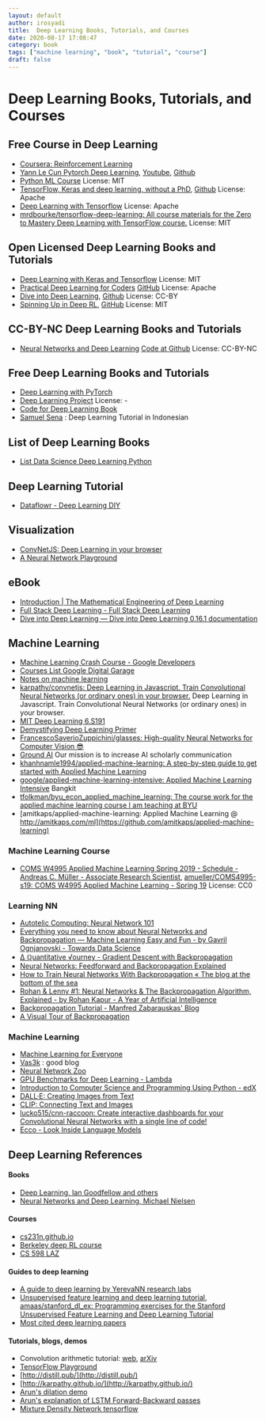 ```yaml
---
layout: default
author: irosyadi
title:  Deep Learning Books, Tutorials, and Courses
date: 2020-08-17 17:08:47
category: book
tags: ["machine learning", "book", "tutorial", "course"]
draft: false
---
```


# Deep Learning Books, Tutorials, and Courses

## Free Course in Deep Learning
- [Coursera: Reinforcement Learning](https://www.coursera.org/specializations/reinforcement-learning)
- [Yann Le Cun Pytorch Deep Learning](https://atcold.github.io/pytorch-Deep-Learning/), [Youtube](https://www.youtube.com/playlist?list=PLLHTzKZzVU9eaEyErdV26ikyolxOsz6mq), [Github](https://github.com/Atcold/pytorch-Deep-Learning)
- [Python ML Course](https://github.com/leriomaggio/python-ml-course) License: MIT
- [TensorFlow, Keras and deep learning, without a PhD](https://codelabs.developers.google.com/codelabs/cloud-tensorflow-mnist#0), [Github](https://github.com/GoogleCloudPlatform/tensorflow-without-a-phd) License: Apache
- [Deep Learning with Tensorflow](https://github.com/Rishit-dagli/Deep-Learning-With-TensorFlow) License: Apache
- [mrdbourke/tensorflow-deep-learning: All course materials for the Zero to Mastery Deep Learning with TensorFlow course.](https://github.com/mrdbourke/tensorflow-deep-learning) License: MIT

## Open Licensed Deep Learning Books and Tutorials
- [Deep Learning with Keras and Tensorflow](https://github.com/leriomaggio/deep-learning-keras-tensorflow) License: MIT
- [Practical Deep Learning for Coders](https://course.fast.ai/) [GitHub](https://github.com/fastai/course-v3) License: Apache
- [Dive into Deep Learning](https://d2l.ai/), [Github](https://github.com/d2l-ai/d2l-en) License: CC-BY
- [Spinning Up in Deep RL](https://spinningup.openai.com/en/latest/user/introduction.html), [GitHub](https://github.com/openai/spinningup) License: MIT


## CC-BY-NC Deep Learning Books and Tutorials
- [Neural Networks and Deep Learning](https://neuralnetworksanddeeplearning.com/) [Code at Github](https://github.com/mnielsen/neural-networks-and-deep-learning) License: CC-BY-NC

## Free Deep Learning Books and Tutorials
- [Deep Learning with PyTorch](https://www.manning.com/books/deep-learning-with-pytorch)
- [Deep Learning Project](https://spandan-madan.github.io/DeepLearningProject/) License: -
- [Code for Deep Learning Book](https://github.com/rasbt/deep-learning-book)
- [Samuel Sena](https://medium.com/@samuelsena/pengenalan-deep-learning-8fbb7d8028ac) : Deep Learning Tutorial in Indonesian

## List of Deep Learning Books
- [List Data Science Deep Learning Python](https://www.theinsaneapp.com/2020/08/free-data-science-deep-learning-python-ebooks.html)

## Deep Learning Tutorial
- [Dataflowr - Deep Learning DIY](https://dataflowr.github.io/website/)

## Visualization
- [ConvNetJS: Deep Learning in your browser](https://cs.stanford.edu/people/karpathy/convnetjs/)
- [A Neural Network Playground](http://playground.tensorflow.org/)

## eBook
- [Introduction | The Mathematical Engineering of Deep Learning](https://deeplearningmath.org/)
- [Full Stack Deep Learning - Full Stack Deep Learning](https://fall2019.fullstackdeeplearning.com/)
- [Dive into Deep Learning — Dive into Deep Learning 0.16.1 documentation](http://d2l.ai/index.html)

## Machine Learning

- [Machine Learning Crash Course  -  Google Developers](https://developers.google.com/machine-learning/crash-course)
- [Courses List Google Digital Garage](https://learndigital.withgoogle.com/digitalgarage/courses)
- [Notes on machine learning](https://peterroelants.github.io/)
- [karpathy/convnetjs: Deep Learning in Javascript. Train Convolutional Neural Networks (or ordinary ones) in your browser.](https://github.com/karpathy/convnetjs) Deep Learning in Javascript. Train Convolutional Neural Networks (or ordinary ones) in your browser.
- [MIT Deep Learning 6.S191](http://introtodeeplearning.com/)
- [Demystifying Deep Learning Primer](https://mukulrathi.co.uk/demystifying-deep-learning/maths-behind-deep-learning/)
- [FrancescoSaverioZuppichini/glasses: High-quality Neural Networks for Computer Vision 😎](https://github.com/FrancescoSaverioZuppichini/glasses)
- [Ground AI](https://www.groundai.com/) Our mission is to increase AI scholarly communication
- [khanhnamle1994/applied-machine-learning: A step-by-step guide to get started with Applied Machine Learning](https://github.com/khanhnamle1994/applied-machine-learning)
- [google/applied-machine-learning-intensive: Applied Machine Learning Intensive](https://github.com/google/applied-machine-learning-intensive) Bangkit
- [tfolkman/byu_econ_applied_machine_learning: The course work for the applied machine learning course I am teaching at BYU](https://github.com/tfolkman/byu_econ_applied_machine_learning)
- [amitkaps/applied-machine-learning: Applied Machine Learning @ http://amitkaps.com/ml](https://github.com/amitkaps/applied-machine-learning)

### Machine Learning Course
- [COMS W4995 Applied Machine Learning Spring 2019 - Schedule - Andreas C. Müller - Associate Research Scientist](https://www.cs.columbia.edu/~amueller/comsw4995s19/schedule/), [amueller/COMS4995-s19: COMS W4995 Applied Machine Learning - Spring 19](https://github.com/amueller/COMS4995-s19) License: CC0

### Learning NN
- [Autotelic Computing: Neural Network 101](http://cjauvin.blogspot.com/2013/10/neural-network-101.html)
- [Everything you need to know about Neural Networks and Backpropagation — Machine Learning Easy and Fun - by Gavril Ognjanovski - Towards Data Science](https://towardsdatascience.com/everything-you-need-to-know-about-neural-networks-and-backpropagation-machine-learning-made-easy-e5285bc2be3a)
- [Δ ℚuantitative √ourney - Gradient Descent with Backpropagation](http://outlace.com/Gradient-Descent.html)
- [Neural Networks: Feedforward and Backpropagation Explained](https://mlfromscratch.com/neural-networks-explained/#/)
- [How to Train Neural Networks With Backpropagation « The blog at the bottom of the sea](https://blog.demofox.org/2017/03/09/how-to-train-neural-networks-with-backpropagation/)
- [Rohan & Lenny #1: Neural Networks & The Backpropagation Algorithm, Explained - by Rohan Kapur - A Year of Artificial Intelligence](https://ayearofai.com/rohan-lenny-1-neural-networks-the-backpropagation-algorithm-explained-abf4609d4f9d#.7mwcjuftn)
- [Backpropagation Tutorial - Manfred Zabarauskas' Blog](http://blog.zabarauskas.com/backpropagation-tutorial/)
- [A Visual Tour of Backpropagation](https://blog.jinay.dev/posts/backprop/)

### Machine Learning
- [Machine Learning for Everyone](https://vas3k.com/blog/machine_learning/)
- [Vas3k](https://vas3k.com/) : good blog
- [Neural Network Zoo](https://www.asimovinstitute.org/neural-network-zoo/)
- [GPU Benchmarks for Deep Learning - Lambda](https://lambdalabs.com/gpu-benchmarks)
- [Introduction to Computer Science and Programming Using Python - edX](https://www.edx.org/course/introduction-to-computer-science-and-programming-7)
- [DALL·E: Creating Images from Text](https://openai.com/blog/dall-e/)
- [CLIP: Connecting Text and Images](https://openai.com/blog/clip/)
- [lucko515/cnn-raccoon: Create interactive dashboards for your Convolutional Neural Networks with a single line of code!](https://github.com/lucko515/cnn-raccoon)
- [Ecco - Look Inside Language Models](https://www.eccox.io/)

## Deep Learning References
#### Books
- [Deep Learning, Ian Goodfellow and others](http://www.deeplearningbook.org/)
- [Neural Networks and Deep Learning, Michael Nielsen](http://neuralnetworksanddeeplearning.com/)
#### Courses
- [cs231n.github.io](http://cs231n.github.io/)
- [Berkeley deep RL course](http://rll.berkeley.edu/deeprlcourse/)
- [CS 598 LAZ](https://slazebni.cs.illinois.edu/spring17/)
#### Guides to deep learning
- [A guide to deep learning by YerevaNN research labs](http://yerevann.com/a-guide-to-deep-learning/)
- [Unsupervised feature learning and deep learning tutorial](http://ufldl.stanford.edu/tutorial/), [amaas/stanford_dl_ex: Programming exercises for the Stanford Unsupervised Feature Learning and Deep Learning Tutorial](https://github.com/amaas/stanford_dl_ex)
- [Most cited deep learning papers](https://github.com/terryum/awesome-deep-learning-papers)
#### Tutorials, blogs, demos
- Convolution arithmetic tutorial: [web](http://deeplearning.net/software/theano_versions/dev/tutorial/conv_arithmetic.html), [arXiv](https://arxiv.org/abs/1603.07285)
- [TensorFlow Playground](http://playground.tensorflow.org/)
- [http://distill.pub/](http://distill.pub/)
- [http://karpathy.github.io/](http://karpathy.github.io/)
- [Arun's dilation demo](http://jsfiddle.net/yces4vn9/43/)
- [Arun's explanation of LSTM Forward-Backward passes](http://arunmallya.github.io/writeups/nn/lstm/index.html#/)
- [Mixture Density Network tensorflow](http://blog.otoro.net/2015/11/24/mixture-density-networks-with-tensorflow/)